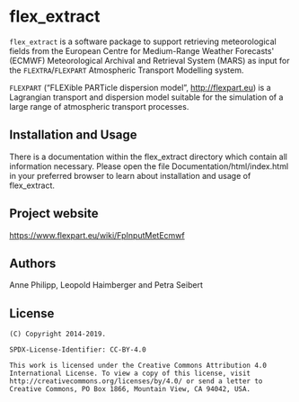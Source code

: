 # flex_extract

`flex_extract` is a software package to support retrieving meteorological fields from the European Centre for Medium-Range Weather Forecasts' (ECMWF) Meteorological Archival and Retrieval System (MARS) as input for the `FLEXTRA`/`FLEXPART` Atmospheric Transport Modelling system.

`FLEXPART` (“FLEXible PARTicle dispersion model”, http://flexpart.eu) is a Lagrangian transport and dispersion model suitable for the simulation of a large range of atmospheric transport processes.


## Installation and Usage

There is a documentation within the flex_extract directory which contain all information necessary. 
Please open the file Documentation/html/index.html in your preferred browser to learn about installation and usage of flex_extract.

## Project website

https://www.flexpart.eu/wiki/FpInputMetEcmwf

## Authors

Anne Philipp, Leopold Haimberger and Petra Seibert

## License
    (C) Copyright 2014-2019.

    SPDX-License-Identifier: CC-BY-4.0

    This work is licensed under the Creative Commons Attribution 4.0
    International License. To view a copy of this license, visit
    http://creativecommons.org/licenses/by/4.0/ or send a letter to
    Creative Commons, PO Box 1866, Mountain View, CA 94042, USA.